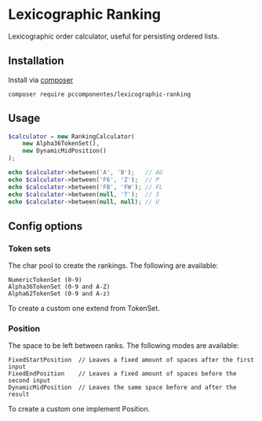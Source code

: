 # Lexicographic Ranking

Lexicographic order calculator, useful for persisting ordered lists.

## Installation

Install via [composer](https://getcomposer.org/)

```shell
composer require pccomponentes/lexicographic-ranking
```

## Usage

```php
$calculator = new RankingCalculator(
    new Alpha36TokenSet(),
    new DynamicMidPosition()
);

echo $calculator->between('A', 'B');   // AU
echo $calculator->between('F6', 'Z');  // P
echo $calculator->between('FB', 'FW'); // FL
echo $calculator->between(null, '7');  // 3
echo $calculator->between(null, null); // U
```

## Config options
### Token sets

The char pool to create the rankings. The following are available:
```
NumericTokenSet (0-9)
Alpha36TokenSet (0-9 and A-Z)
Alpha62TokenSet (0-9 and A-z)
```
To create a custom one extend from TokenSet. 

### Position
The space to be left between ranks. The following modes are available:
```
FixedStartPosition  // Leaves a fixed amount of spaces after the first input
FixedEndPosition    // Leaves a fixed amount of spaces before the second input
DynamicMidPosition  // Leaves the same space before and after the result
```
To create a custom one implement Position. 

